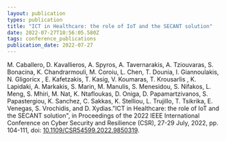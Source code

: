 ```yaml
---
layout: publication
types: publication
title: "ICT in Healthcare: the role of IoT and the SECANT solution"
date: 2022-07-27T10:56:05.580Z
tags: conference_publications
publication_date: 2022-07-27
---
```

M. Caballero, D. Kavallieros, A. Spyros, A. Tavernarakis, A. Tziouvaras, S. Bonacina, K. Chandrarmouli, M. Coroiu, L. Chen, T. Dounia, I. Giannoulakis, N. Gligoricx , E. Kafetzakis, T. Kasig, V. Koumaras, T. Krousarlis , K. Lapidaki, A. Markakis, S. Marin, M. Manulis, S. Menesidou, S. Nifakos, L. Meng, S. Mhiri, M. Nat, K. Ntafloukas, D. Oniga, D. Papamartzivanos, S. Papastergiou, K. Sanchez, C. Sakkas, K. Stelliou, L. Trujillo, T. Tsikrika, E. Venegas, S. Vrochidis, and D. Xydias."ICT in Healthcare: the role of IoT and the SECANT solution", in Proceedings of the 2022 IEEE International Conference on Cyber Security and Resilience (CSR), 27-29 July, 2022, pp. 104-111, doi: [10.1109/CSR54599.2022.9850319](https://doi.org/10.1109/CSR54599.2022.9850319).
